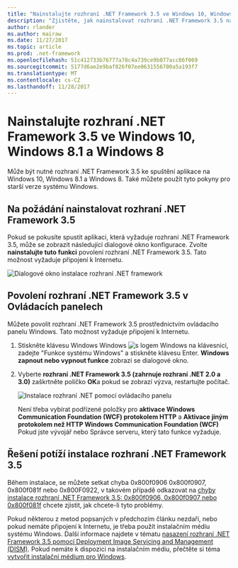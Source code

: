 ```yaml
---
title: "Nainstalujte rozhraní .NET Framework 3.5 ve Windows 10, Windows 8.1 a Windows 8"
description: "Zjistěte, jak nainstalovat rozhraní .NET Framework 3.5 na Windows 10, Windows 8.1 a Windows 8."
author: rlander
ms.author: mairaw
ms.date: 11/27/2017
ms.topic: article
ms.prod: .net-framework
ms.openlocfilehash: 51c412733b76777a78c4a739ce9b077acc86f069
ms.sourcegitcommit: 5177d6ae2e9baf026f07ee0631556700a5a193f7
ms.translationtype: MT
ms.contentlocale: cs-CZ
ms.lasthandoff: 11/28/2017
---
```

# <a name="install-the-net-framework-35-on-windows-10-windows-81-and-windows-8"></a>Nainstalujte rozhraní .NET Framework 3.5 ve Windows 10, Windows 8.1 a Windows 8

Může být nutné rozhraní .NET Framework 3.5 ke spuštění aplikace na Windows 10, Windows 8.1 a Windows 8. Také můžete použít tyto pokyny pro starší verze systému Windows.

## <a name="install-the-net-framework-35-on-demand"></a>Na požádání nainstalovat rozhraní .NET Framework 3.5

Pokud se pokusíte spustit aplikaci, která vyžaduje rozhraní .NET Framework 3.5, může se zobrazit následující dialogové okno konfigurace. Zvolte **nainstalujte tuto funkci** povolení rozhraní .NET Framework 3.5. Tato možnost vyžaduje připojení k Internetu.

![Dialogové okno instalace rozhraní .NET framework](./media/dotnet-framework-installation-dialog.jpg)

## <a name="enable-the-net-framework-35-in-control-panel"></a>Povolení rozhraní .NET Framework 3.5 v Ovládacích panelech

Můžete povolit rozhraní .NET Framework 3.5 prostřednictvím ovládacího panelu Windows. Tato možnost vyžaduje připojení k Internetu.

1. Stiskněte klávesu Windows Windows ![s logem Windows](https://i-msdn.sec.s-msft.com/dynimg/IC721376.jpeg) na klávesnici, zadejte "Funkce systému Windows" a stiskněte klávesu Enter. **Windows zapnout nebo vypnout funkce** zobrazí se dialogové okno.

2. Vyberte **rozhraní .NET Framework 3.5 (zahrnuje rozhraní .NET 2.0 a 3.0)** zaškrtněte políčko **OK**a pokud se zobrazí výzva, restartujte počítač.

   ![Instalace rozhraní .NET pomocí ovládacího panelu](./media/dotnet-control-panel.png)

   Není třeba vybírat podřízené položky pro **aktivace Windows Communication Foundation (WCF) protokolem HTTP** a **Aktivace jiným protokolem než HTTP Windows Communication Foundation (WCF)** Pokud jste vývojář nebo Správce serveru, který tato funkce vyžaduje.

## <a name="troubleshoot-the-installation-of-the-net-framework-35"></a>Řešení potíží instalace rozhraní .NET Framework 3.5

Během instalace, se můžete setkat chyba 0x800f0906 0x800f0907, 0x800f081f nebo 0x800F0922, v takovém případě odkazovat na [chyby instalace rozhraní .NET Framework 3.5: 0x800f0906, 0x800f0907 nebo 0x800f081f](https://support.microsoft.com/help/2734782/net-framework-3-5-installation-error-0x800f0906--0x800f081f--0x800f09) chcete zjistit, jak chcete-li tyto problémy.

Pokud některou z metod popsaných v předchozím článku nezdaří, nebo pokud nemáte připojení k Internetu, je třeba použít instalačním médiu systému Windows. Další informace najdete v tématu [nasazení rozhraní .NET Framework 3.5 pomocí Deployment Image Servicing and Management (DISM)](https://technet.microsoft.com/library/Dn482069.aspx). Pokud nemáte k dispozici na instalačním médiu, přečtěte si téma [vytvořit instalační médium pro Windows](https://support.microsoft.com/help/15088/windows-create-installation-media).